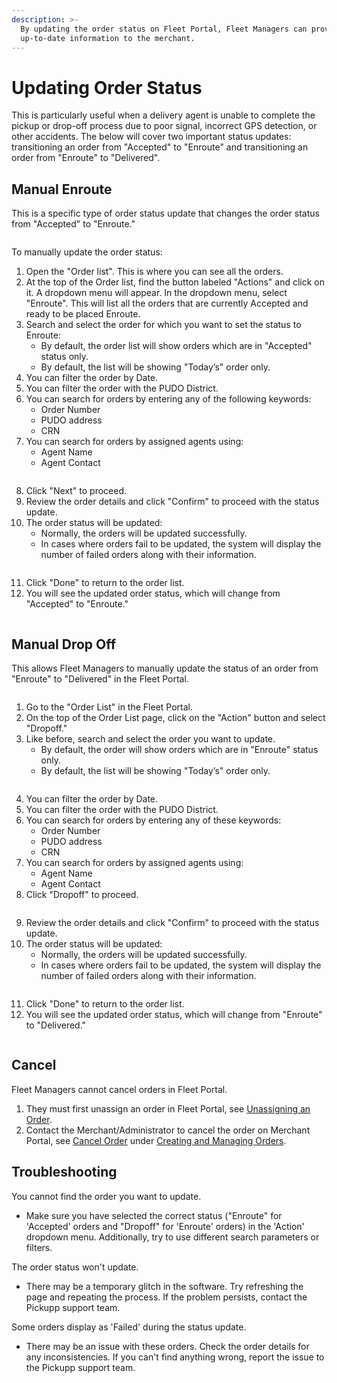 ```yaml
---
description: >-
  By updating the order status on Fleet Portal, Fleet Managers can provide
  up-to-date information to the merchant.
---
```


# Updating Order Status

This is particularly useful when a delivery agent is unable to complete the pickup or drop-off process due to poor signal, incorrect GPS detection, or other accidents.  The below will cover two important status updates: transitioning an order from "Accepted" to "Enroute" and transitioning an order from "Enroute" to "Delivered".

## Manual Enroute

This is a specific type of order status update that changes the order status from "Accepted" to "Enroute."

<figure><img src="../.gitbook/assets/image (106).png" alt=""><figcaption></figcaption></figure>

To manually update the order status:

1. Open the "Order list". This is where you can see all the orders.
2. At the top of the Order list, find the button labeled "Actions" and click on it. A dropdown menu will appear. In the dropdown menu, select "Enroute". This will list all the orders that are currently Accepted and ready to be placed Enroute.
3. Search and select the order for which you want to set the status to Enroute:
   * By default, the order list will show orders which are in "Accepted" status only.
   * By default, the list will be showing "Today’s" order only.
4. You can filter the order by Date.
5. You can filter the order with the PUDO District.
6. You can search for orders by entering any of the following keywords:
   * Order Number
   * PUDO address
   * CRN
7. You can search for orders by assigned agents using:
   * Agent Name
   * Agent Contact

<figure><img src="../.gitbook/assets/image (107).png" alt=""><figcaption></figcaption></figure>

8. Click "Next" to proceed.
9. Review the order details and click "Confirm" to proceed with the status update.
10. The order status will be updated:
    * Normally, the orders will be updated successfully.
    * In cases where orders fail to be updated, the system will display the number of failed orders along with their information.

<figure><img src="../.gitbook/assets/image (108).png" alt=""><figcaption></figcaption></figure>

11. Click "Done" to return to the order list.
12. You will see the updated order status, which will change from "Accepted" to "Enroute."

<figure><img src="../.gitbook/assets/image (109).png" alt=""><figcaption></figcaption></figure>

## Manual Drop Off

This allows Fleet Managers to manually update the status of an order from "Enroute" to "Delivered" in the Fleet Portal.

<figure><img src="../.gitbook/assets/image (110).png" alt=""><figcaption></figcaption></figure>

1. Go to the "Order List" in the Fleet Portal.
2. On the top of the Order List page, click on the "Action" button and select "Dropoff."
3. Like before, search and select the order you want to update.
   * By default, the order will show orders which are in "Enroute" status only.
   * By default, the list will be showing "Today’s" order only.

<figure><img src="../.gitbook/assets/image (111).png" alt=""><figcaption></figcaption></figure>

4. You can filter the order by Date.
5. You can filter the order with the PUDO District.
6. You can search for orders by entering any of these keywords:
   * Order Number
   * PUDO address
   * CRN
7. You can search for orders by assigned agents using:
   * Agent Name
   * Agent Contact
8. Click "Dropoff" to proceed.

<figure><img src="../.gitbook/assets/image (112).png" alt=""><figcaption></figcaption></figure>

9. Review the order details and click "Confirm" to proceed with the status update.
10. The order status will be updated:
    * Normally, the orders will be updated successfully.
    * In cases where orders fail to be updated, the system will display the number of failed orders along with their information.

<figure><img src="../.gitbook/assets/image (114).png" alt=""><figcaption></figcaption></figure>

11. Click "Done" to return to the order list.
12. You will see the updated order status, which will change from "Enroute" to "Delivered."

<figure><img src="../.gitbook/assets/image (113).png" alt=""><figcaption></figcaption></figure>

## Cancel

Fleet Managers cannot cancel orders in Fleet Portal.

1. They must first unassign an order in Fleet Portal, see [Unassigning an Order](assigning-orders-to-delivery-agents.md#unassigning-an-order).
2. Contact the Merchant/Administrator to cancel the order on Merchant Portal, see [Cancel Order](../merchant-portal/creating-and-managing-orders.md#cancel-order) under [Creating and Managing Orders](../merchant-portal/creating-and-managing-orders.md).

## Troubleshooting

You cannot find the order you want to update.

* Make sure you have selected the correct status ("Enroute" for 'Accepted' orders and "Dropoff" for 'Enroute' orders) in the 'Action' dropdown menu. Additionally, try to use different search parameters or filters.

The order status won't update.

* There may be a temporary glitch in the software. Try refreshing the page and repeating the process. If the problem persists, contact the Pickupp support team.

Some orders display as 'Failed' during the status update.

* There may be an issue with these orders. Check the order details for any inconsistencies. If you can't find anything wrong, report the issue to the Pickupp support team.
